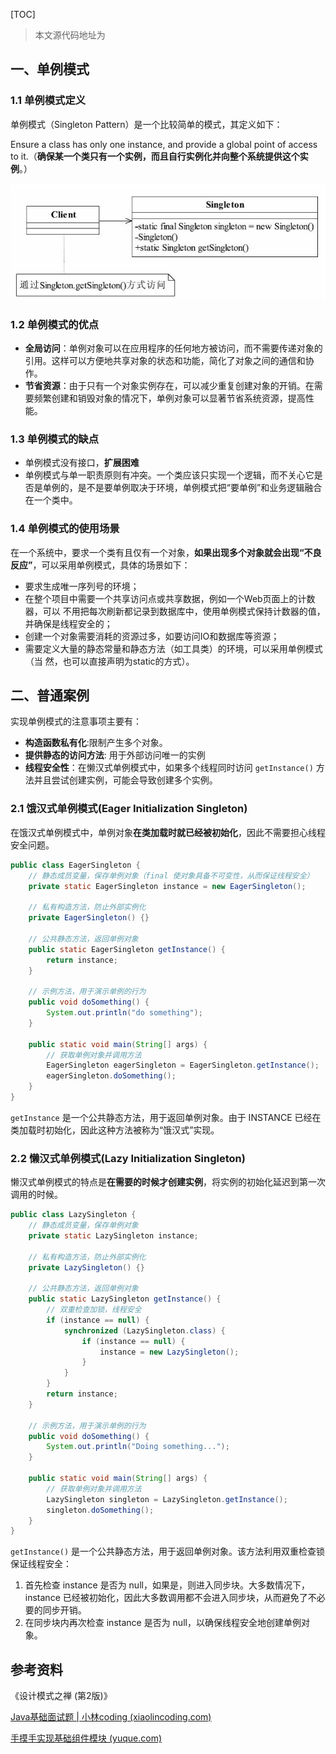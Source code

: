 [TOC]

> 本文源代码地址为 

## 一、单例模式

### 1.1 单例模式定义

单例模式（Singleton Pattern）是一个比较简单的模式，其定义如下： 

Ensure a class has only one instance, and provide a global point of access to it.（**确保某一个类只有一个实例，而且自行实例化并向整个系统提供这个实例**。）



<img src="images/image-20240904140156546.png" alt="image-20240904140156546" style="zoom:80%;" />



### 1.2 单例模式的优点

- **全局访问**：单例对象可以在应用程序的任何地方被访问，而不需要传递对象的引用。这样可以方便地共享对象的状态和功能，简化了对象之间的通信和协作。
- **节省资源**：由于只有一个对象实例存在，可以减少重复创建对象的开销。在需要频繁创建和销毁对象的情况下，单例对象可以显著节省系统资源，提高性能。



### 1.3 单例模式的缺点

- 单例模式没有接口，**扩展困难**
- 单例模式与单一职责原则有冲突。一个类应该只实现一个逻辑，而不关心它是否是单例的，是不是要单例取决于环境，单例模式把“要单例”和业务逻辑融合在一个类中。



### 1.4 单例模式的使用场景

在一个系统中，要求一个类有且仅有一个对象，**如果出现多个对象就会出现“不良反应”**，可以采用单例模式，具体的场景如下： 

- 要求生成唯一序列号的环境； 
- 在整个项目中需要一个共享访问点或共享数据，例如一个Web页面上的计数器，可以 不用把每次刷新都记录到数据库中，使用单例模式保持计数器的值，并确保是线程安全的； 
- 创建一个对象需要消耗的资源过多，如要访问IO和数据库等资源；
- 需要定义大量的静态常量和静态方法（如工具类）的环境，可以采用单例模式（当 然，也可以直接声明为static的方式）。





## 二、普通案例

实现单例模式的注意事项主要有：

- **构造函数私有化**:限制产生多个对象。
- **提供静态的访问方法**: 用于外部访问唯一的实例
- **线程安全性**：在懒汉式单例模式中，如果多个线程同时访问 `getInstance()` 方法并且尝试创建实例，可能会导致创建多个实例。



### 2.1 饿汉式单例模式(Eager Initialization Singleton)

在饿汉式单例模式中，单例对象**在类加载时就已经被初始化**，因此不需要担心线程安全问题。

```java
public class EagerSingleton {
    // 静态成员变量，保存单例对象（final 使对象具备不可变性，从而保证线程安全）
    private static EagerSingleton instance = new EagerSingleton();

    // 私有构造方法，防止外部实例化
    private EagerSingleton() {}

    // 公共静态方法，返回单例对象
    public static EagerSingleton getInstance() {
        return instance;
    }

    // 示例方法，用于演示单例的行为
    public void doSomething() {
        System.out.println("do something");
    }

    public static void main(String[] args) {
        // 获取单例对象并调用方法
        EagerSingleton eagerSingleton = EagerSingleton.getInstance();
        eagerSingleton.doSomething();
    }
}
```

 `getInstance` 是一个公共静态方法，用于返回单例对象。由于 INSTANCE 已经在类加载时初始化，因此这种方法被称为“饿汉式”实现。



### 2.2 懒汉式单例模式(Lazy Initialization Singleton)

懒汉式单例模式的特点是**在需要的时候才创建实例**，将实例的初始化延迟到第一次调用的时候。

```java
public class LazySingleton {
    // 静态成员变量，保存单例对象
    private static LazySingleton instance;

    // 私有构造方法，防止外部实例化
    private LazySingleton() {}

    // 公共静态方法，返回单例对象
    public static LazySingleton getInstance() {
        // 双重检查加锁，线程安全
        if (instance == null) {
            synchronized (LazySingleton.class) {
                if (instance == null) {
                    instance = new LazySingleton();
                }
            }
        }
        return instance;
    }

    // 示例方法，用于演示单例的行为
    public void doSomething() {
        System.out.println("Doing something...");
    }

    public static void main(String[] args) {
        // 获取单例对象并调用方法
        LazySingleton singleton = LazySingleton.getInstance();
        singleton.doSomething();
    }
}
```

 `getInstance()` 是一个公共静态方法，用于返回单例对象。该方法利用双重检查锁保证线程安全：

1. 首先检查 instance 是否为 null，如果是，则进入同步块。大多数情况下，instance 已经被初始化，因此大多数调用都不会进入同步块，从而避免了不必要的同步开销。
2. 在同步块内再次检查 instance 是否为 null，以确保线程安全地创建单例对象。









## 参考资料

《设计模式之禅 (第2版)》

[Java基础面试题 | 小林coding (xiaolincoding.com)](https://xiaolincoding.com/interview/java.html#volatile和sychronized如何实现单例模式)

[手摸手实现基础组件模块 (yuque.com)](https://www.yuque.com/magestack/12306/gmk40bad5dickgul#Ie0WN)